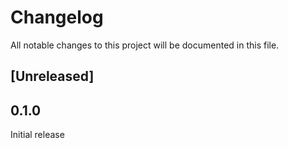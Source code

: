 # Changelog

All notable changes to this project will be documented in this file.

## [Unreleased]

## 0.1.0

Initial release
